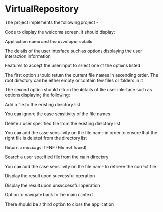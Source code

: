 # VirtualRepository
The project implements the following project -

Code to display the welcome screen. It should display:

Application name and the developer details 

The details of the user interface such as options displaying the user interaction information 

Features to accept the user input to select one of the options listed 

The first option should return the current file names in ascending order. The root directory can be either empty or contain few files or folders in it

 The second option should return the details of the user interface such as options displaying the following:

Add a file to the existing directory list

You can ignore the case sensitivity of the file names 

Delete a user specified file from the existing directory list

You can add the case sensitivity on the file name in order to ensure that the right file is deleted from the directory list

Return a message if FNF (File not found)

Search a user specified file from the main directory

You can add the case sensitivity on the file name to retrieve the correct file

Display the result upon successful operation

Display the result upon unsuccessful operation

Option to navigate back to the main context

There should be a third option to close the application
